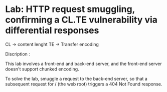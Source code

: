 # Lab: HTTP request smuggling, confirming a CL.TE vulnerability via differential responses

CL -> content lenght
TE -> Transfer encoding

Discription :

This lab involves a front-end and back-end server, and the front-end server doesn't support chunked encoding.

To solve the lab, smuggle a request to the back-end server, so that a subsequent request for / (the web root) triggers a 404 Not Found response.
